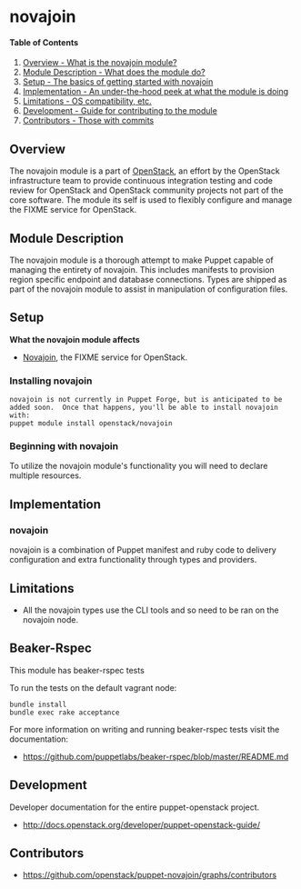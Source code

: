 novajoin
=======

#### Table of Contents

1. [Overview - What is the novajoin module?](#overview)
2. [Module Description - What does the module do?](#module-description)
3. [Setup - The basics of getting started with novajoin](#setup)
4. [Implementation - An under-the-hood peek at what the module is doing](#implementation)
5. [Limitations - OS compatibility, etc.](#limitations)
6. [Development - Guide for contributing to the module](#development)
7. [Contributors - Those with commits](#contributors)

Overview
--------

The novajoin module is a part of [OpenStack](https://www.openstack.org), an effort by the OpenStack infrastructure team to provide continuous integration testing and code review for OpenStack and OpenStack community projects not part of the core software.  The module its self is used to flexibly configure and manage the FIXME service for OpenStack.

Module Description
------------------

The novajoin module is a thorough attempt to make Puppet capable of managing the entirety of novajoin.  This includes manifests to provision region specific endpoint and database connections.  Types are shipped as part of the novajoin module to assist in manipulation of configuration files.

Setup
-----

**What the novajoin module affects**

* [Novajoin](https://wiki.openstack.org/wiki/Novajoin), the FIXME service for OpenStack.

### Installing novajoin

    novajoin is not currently in Puppet Forge, but is anticipated to be added soon.  Once that happens, you'll be able to install novajoin with:
    puppet module install openstack/novajoin

### Beginning with novajoin

To utilize the novajoin module's functionality you will need to declare multiple resources.

Implementation
--------------

### novajoin

novajoin is a combination of Puppet manifest and ruby code to delivery configuration and extra functionality through types and providers.

Limitations
------------

* All the novajoin types use the CLI tools and so need to be ran on the novajoin node.

Beaker-Rspec
------------

This module has beaker-rspec tests

To run the tests on the default vagrant node:

```shell
bundle install
bundle exec rake acceptance
```

For more information on writing and running beaker-rspec tests visit the documentation:

* https://github.com/puppetlabs/beaker-rspec/blob/master/README.md

Development
-----------

Developer documentation for the entire puppet-openstack project.

* http://docs.openstack.org/developer/puppet-openstack-guide/

Contributors
------------

* https://github.com/openstack/puppet-novajoin/graphs/contributors
